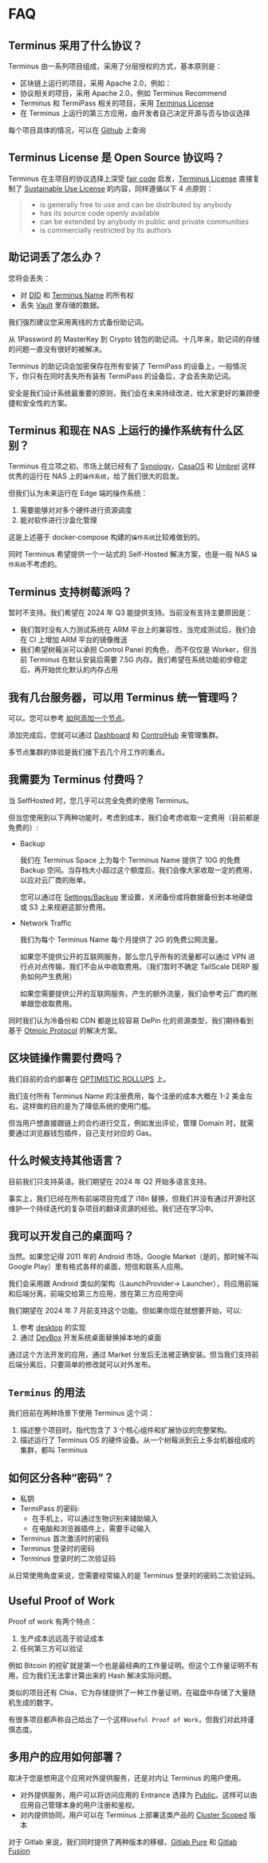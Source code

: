 # FAQ

## Terminus 采用了什么协议？

Terminus 由一系列项目组成，采用了分层授权的方式，基本原则是：

- 区块链上运行的项目，采用 Apache 2.0，例如：
- 协议相关的项目，采用 Apache 2.0，例如 Terminus Recommend
- Terminus 和 TermiPass 相关的项目，采用 [Terminus License](https://github.com/n8n-io/n8n/blob/master/LICENSE.md)
- 在 Terminus 上运行的第三方应用，由开发者自己决定开源与否与协议选择

每个项目具体的情况，可以在 [Github](https://github.com/beclab) 上查询

## Terminus License 是 Open Source 协议吗？

Terminus 在主项目的协议选择上深受 [fair code](https://faircode.io/) 启发，[Terminus License](https://github.com/n8n-io/n8n/blob/master/LICENSE.md) 直接复制了 [Sustainable Use License](https://github.com/n8n-io/n8n/blob/master/LICENSE.md) 的内容，同样遵循以下 4 点原则：

> - is generally free to use and can be distributed by anybody
> - has its source code openly available
> - can be extended by anybody in public and private communities
> - is commercially restricted by its authors

## 助记词丢了怎么办？

您将会丢失：

- 对 [DID](../snowinning/concepts.md#decentralized-identifier) 和 [Terminus Name](../snowinning/terminus-name.md) 的所有权
- 丢失 [Vault](../../how-to/terminus/vault/index.md) 里存储的数据。

我们强烈建议您采用离线的方式备份助记词。

从 1Password 的 MasterKey 到 Crypto 钱包的助记词。十几年来，助记词的存储的问题一直没有很好的被解决。

Terminus 的助记词会加密保存在所有安装了 TermiPass 的设备上，一般情况下，你只有在同时丢失所有装有 TermiPass 的设备后，才会丢失助记词。

安全是我们设计系统最重要的原则，我们会在未来持续改进，给大家更好的兼顾便捷和安全性的方案。

## Terminus 和现在 NAS 上运行的操作系统有什么区别？

Terminus 在立项之初，市场上就已经有了 [Synology](https://www.synology.com/en-global/dsm/packages)，[CasaOS](https://github.com/IceWhaleTech/CasaOS) 和 [Umbrel](https://github.com/getumbrel/umbrel) 这样优秀的运行在 NAS 上的`操作系统`，给了我们很大的启发。

但我们认为未来运行在 Edge 端的操作系统：

1. 需要能够对对多个硬件进行资源调度
2. 能对软件进行沙盒化管理

这是上述基于 docker-compose 构建的`操作系统`比较难做到的。

同时 Terminus 希望提供一个一站式的 Self-Hosted 解决方案，也是一般 NAS `操作系统`不考虑的。

## Terminus 支持树莓派吗？

暂时不支持。我们希望在 2024 年 Q3 能提供支持。当前没有支持主要原因是：

- 我们暂时没有人力测试系统在 ARM 平台上的兼容性，当完成测试后，我们会在 CI 上增加 ARM 平台的镜像推送
- 我们希望树莓派可以承担 Control Panel 的角色， 而不仅仅是 Worker，但当前 Terminus 在默认安装后需要 7.5G 内存。我们希望在系统功能初步稳定后，再开始优化默认的内存占用

## 我有几台服务器，可以用 Terminus 统一管理吗？

可以。您可以参考 [如何添加一个节点](../../developer/develop/advanced/cli.md)。

添加完成后，您就可以通过 [Dashboard](../../how-to/terminus/dashboard/) 和 [ControlHub](../../how-to/terminus/controlhub/) 来管理集群。

多节点集群的体验是我们接下去几个月工作的重点。

## 我需要为 Terminus 付费吗？

当 SelfHosted 时，您几乎可以完全免费的使用 Terminus。

但当您使用到以下两种功能时，考虑到成本，我们会考虑收取一定费用（目前都是免费的）:

- Backup

  我们在 Terminus Space 上为每个 Terminus Name 提供了 10G 的免费 Backup 空间。当存档大小超过这个额度后，我们会像大家收取一定的费用，以应对云厂商的账单。

  您可以通过在 [Settings/Backup](../../how-to/terminus/settings/backup.md) 里设置，关闭备份或将数据备份到本地硬盘或 S3 上来规避这部分费用。

- Network Traffic

  我们为每个 Terminus Name 每个月提供了 2G 的免费公网流量。

  如果您不提供公开的互联网服务，那么您几乎所有的流量都可以通过 VPN 进行点对点传输，我们不会从中收取费用。（我们暂时不确定 TailScale DERP 服务如何产生费用）

  如果您需要提供公开的互联网服务，产生的额外流量，我们会参考云厂商的账单跟您收取费用。

同时我们认为冷备份和 CDN 都是比较容易 DePin 化的资源类型，我们期待看到基于 [Otmoic Protocol](../protocol/otmoic.md) 的解决方案。

## 区块链操作需要付费吗？

我们目前的合约部署在 [OPTIMISTIC ROLLUPS](https://optimism.io/) 上。

我们支付所有 Terminus Name 的注册费用，每个注册的成本大概在 1-2 美金左右。这样做的目的是为了降低系统的使用门槛。

但当用户想直接跟链上的合约进行交互，例如发出评论，管理 Domain 时，就需要通过浏览器钱包插件，自己支付对应的 Gas。

## 什么时候支持其他语言？

目前我们只支持英语。我们期望在 2024 年 Q2 开始多语言支持。

事实上，我们已经在所有前端项目完成了 i18n 替换，但我们并没有通过开源社区维护一个持续迭代的复杂项目的翻译资源的经验。我们还在学习中。

## 我可以开发自己的桌面吗？

当然。如果您记得 2011 年的 Android 市场，Google Market（是的，那时候不叫 Google Play）里有格式各样的桌面，短信和联系人应用。

我们会采用跟 Android 类似的架构（LaunchProvider-> Launcher），将应用前端和后端分离，前端交给第三方应用，放在第三方应用空间

我们期望在 2024 年 7 月前支持这个功能。但如果你现在就想要开始，可以:

1. 参考 [desktop](https://www.transifex.com/) 的实现
2. 通过 [DevBox](../../developer/contribute/system-app/overview) 开发系统桌面替换掉本地的桌面

通过这个方法开发的应用，通过 Market 分发后无法被正确安装。但当我们支持前后端分离后，只要简单的修改就可以对外发布。

## `Terminus` 的用法

我们目前在两种场景下使用 Terminus 这个词：

1. 描述整个项目时。指代包含了 3 个核心组件和扩展协议的完整架构。
2. 描述运行了 Terminus OS 的硬件设备。从一个树莓派到云上多台机器组成的集群，都叫 Terminus

## 如何区分各种“密码”？

- 私钥
- TermiPass 的密码:
  - 在手机上，可以通过生物识别来辅助输入
  - 在电脑和浏览器插件上，需要手动输入
- Terminus 首次激活时的密码
- Terminus 登录时的密码
- Terminus 登录时的二次验证码

从日常使用角度来说，您需要经常输入的是 Terminus 登录时的密码二次验证码。

## Useful Proof of Work

Proof of work 有两个特点：

1. 生产成本远远高于验证成本
2. 任何第三方可以验证

例如 Bitcoin 的挖矿就是第一个也是最经典的工作量证明。但这个工作量证明不有用，应为我们无法拿计算出来的 Hash 解决实际问题。

类似的项目还有 Chia，它为存储提供了一种工作量证明，在磁盘中存储了大量随机生成的数字。

有很多项目都声称自己给出了一个这样`Useful Proof of Work`，但我们对此持谨慎态度。

## 多用户的应用如何部署？

取决于您是想用这个应用对外提供服务，还是对内让 Terminus 的用户使用。

- 对外提供服务，用户可以将访问应用的 Entrance 选择为 [Public](../terminus/network.md#public-entrance)。这样可以由应用自己管理本身的用户注册和鉴权。
- 对内提供协同，用户可以在 Terminus 上部署这类产品的 [Cluster Scoped](../terminus/application.md#cluster-scoped-application) 版本

对于 Gitlab 来说，我们同时提供了两种版本的移植，[Gitlab Pure](https://github.com/beclab/apps/tree/main/gitlabpure) 和 [Gitlab Fusion](https://github.com/beclab/apps/tree/main/gitlabfusion)
